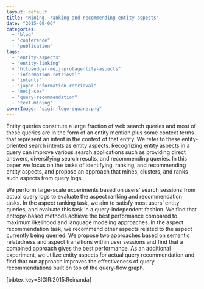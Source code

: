 ```yaml
---
layout: default
title: "Mining, ranking and recommending entity aspects"
date: "2015-08-06"
categories:
  - "blog"
  - "conference"
  - "publication"
tags:
  - "entity-aspects"
  - "entity-linking"
  - "httpsedgar-meij-protagentity-aspects"
  - "information-retrieval"
  - "intents"
  - "japan-information-retrieval"
  - "meij-sex"
  - "query-recommendation"
  - "text-mining"
coverImage: "sigir-logo-square.png"
---
```


Entity queries constitute a large fraction of web search queries and most of these queries are in the form of an entity mention plus some context terms that represent an intent in the context of that entity. We refer to these entity-oriented search intents as entity aspects. Recognizing entity aspects in a query can improve various search applications such as providing direct answers, diversifying search results, and recommending queries. In this paper we focus on the tasks of identifying, ranking, and recommending entity aspects, and propose an approach that mines, clusters, and ranks such aspects from query logs. <!--more-->

We perform large-scale experiments based on users’ search sessions from actual query logs to evaluate the aspect ranking and recommendation tasks. In the aspect ranking task, we aim to satisfy most users’ entity queries, and evaluate this task in a query-independent fashion. We find that entropy-based methods achieve the best performance compared to maximum likelihood and language modeling approaches. In the aspect recommendation task, we recommend other aspects related to the aspect currently being queried. We propose two approaches based on semantic relatedness and aspect transitions within user sessions and find that a combined approach gives the best performance. As an additional experiment, we utilize entity aspects for actual query recommendation and find that our approach improves the effectiveness of query recommendations built on top of the query-flow graph.

\[bibtex key=SIGIR:2015:Reinanda\]
